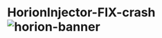 # HorionInjector-FIX-crash![horion-banner](https://github.com/XXTTXX12/HorionInjector-FIX-crash/assets/90113928/a6f5ca73-1962-41c2-8378-62a5332d9013)
